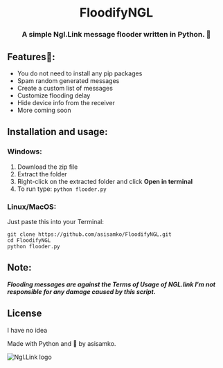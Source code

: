 <h1 align="center">FloodifyNGL</h1>
<h3 align="center">A simple Ngl.Link message flooder written in Python. 💌</h3>

## Features👀:
- You do not need to install any pip packages
- Spam random generated messages
- Create a custom list of messages
- Customize flooding delay
- Hide device info from the receiver
- More coming soon

## Installation and usage:

### Windows:
1. Download the zip file
2. Extract the folder
3. Right-click on the extracted folder and click **Open in terminal**
4. To run type: ```python flooder.py```

### Linux/MacOS:
Just paste this into your Terminal:
```
git clone https://github.com/asisamko/FloodifyNGL.git
cd FloodifyNGL
python flooder.py
```

## Note:
**_Flooding messages are against the Terms of Usage of NGL.link
I'm not responsible for any damage caused by this script._**

## License
I have no idea

Made with Python and 💖 by asisamko.

![Ngl.Link logo]([http://url/to/img.png](https://assets.website-files.com/62a6e19b906fa55f541799d7/62a6e2da4349165183f83d89_ngl_icon.png)https://assets.website-files.com/62a6e19b906fa55f541799d7/62a6e2da4349165183f83d89_ngl_icon.png)
